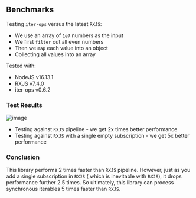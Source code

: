 Benchmarks
----------

Testing `iter-ops` versus the latest `RXJS`:

* We use an array of `1e7` numbers as the input
* We first `filter` out all even numbers
* Then we `map` each value into an object
* Collecting all values into an array

Tested with:

* NodeJS v16.13.1
* RXJS v7.4.0
* iter-ops v0.6.2

### Test Results

![image](https://user-images.githubusercontent.com/5108906/144763096-9de43082-fd56-45f7-bdc0-98968eaddb27.png)

* Testing against `RXJS` pipeline - we get 2x times better performance
* Testing against `RXJS` with a single empty subscription - we get 5x better performance

### Conclusion

This library performs 2 times faster than `RXJS` pipeline. However, just as you add a single subscription in `RXJS` (
which is inevitable with `RXJS`), it drops performance further 2.5 times. So ultimately, this library can process
synchronous iterables 5 times faster than `RXJS`.
